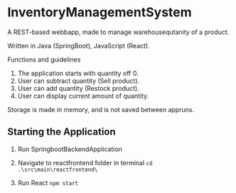 # InventoryManagementSystem

A REST-based webbapp, made to manage warehousequtanity of a product.

Written in Java (SpringBoot), JavaScript (React).

Functions and guidelines

1.	The application starts with quantity off 0.
2.	User can subtract quantity (Sell product).
3.	User can add quantity (Restock product).
4.	User can display current amount of quantity.

Storage is made in memory, and is not saved between appruns.

## Starting the Application

1. Run SpringbootBackendApplication

2. Navigate to reactfrontend folder in terminal ```cd .\src\main\reactfrontend\```
      
3. Run React ```npm start```


